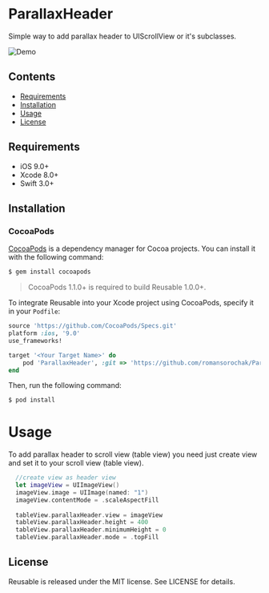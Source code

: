 # ParallaxHeader
Simple way to add parallax header to UIScrollView or it's subclasses.

![Demo](https://github.com/romansorochak/ParallaxHeader/blob/master/Exmple/Demo.gif)

## Contents
- [Requirements](#requirements)
- [Installation](#installation)
- [Usage](#usage)
- [License](#license)

## Requirements

- iOS 9.0+
- Xcode 8.0+
- Swift 3.0+

## Installation

### CocoaPods

[CocoaPods](http://cocoapods.org) is a dependency manager for Cocoa projects. You can install it with the following command:

```bash
$ gem install cocoapods
```

> CocoaPods 1.1.0+ is required to build Reusable 1.0.0+.

To integrate Reusable into your Xcode project using CocoaPods, specify it in your `Podfile`:

```ruby
source 'https://github.com/CocoaPods/Specs.git'
platform :ios, '9.0'
use_frameworks!

target '<Your Target Name>' do
    pod 'ParallaxHeader', :git => 'https://github.com/romansorochak/ParallaxHeader.git', :tag => '1.0.0'
end
```

Then, run the following command:

```bash
$ pod install
```

# Usage

To add parallax header to scroll view (table view) you need just create view and set it to your scroll view (table view).

```swift
  //create view as header view    
  let imageView = UIImageView()
  imageView.image = UIImage(named: "1")
  imageView.contentMode = .scaleAspectFill
        
  tableView.parallaxHeader.view = imageView
  tableView.parallaxHeader.height = 400
  tableView.parallaxHeader.minimumHeight = 0
  tableView.parallaxHeader.mode = .topFill
```

## License

Reusable is released under the MIT license. See LICENSE for details.
